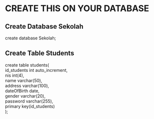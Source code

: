<h1>CREATE THIS ON YOUR DATABASE</h1>
<h2>Create Database Sekolah</h2>
create database Sekolah;
<h2>Create Table Students</h2>
create table students(<br>
    id_students int auto_increment, <br>
    nis int(4), <br>
    name varchar(50),<br>
    address varchar(100),<br>
    dateOfBirth date,<br>
    gender varchar(20),<br>
    password varchar(255),<br>
    primary key(id_students)<br>
);
